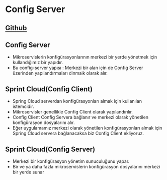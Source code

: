 # Config Server

[Github](https://github.com/dccelik/Config-Server)
---

## Config Server
- Mikroservislerin konfigürasyonlarının merkezi bir yerde yönetmek için kullandığımız bir yapıdır.
- Bu config-server yapısı : Merkezi bir alan için de Config Server üzerinden yapılandırmaları dinmaik olarak alır.


## Sprint Cloud(Config Client)
- Spring Cloud serverdan konfigürasyonları almak için kullanılan istemcidir.
- Mikroservisler genellikle Config Client olarak yapılandırılır.
- Config Client Config Servera bağlanır ve merkezi olarak yönetilen konfigürasyon dosyalarını alır.
- Eğer uygulamamız merkezi olarak yönetilen konfigürasyonları almak için Spring Cloud servera bağlanacaksa biz Config Client ekliyoruz.

## Sprint Cloud(Config Server)
- Merkezi bir konfigürasyon yönetim sunuculuğunu yapar.
- Bir ve ya daha fazla mikroservislerin konfigürasyon dosyalarını merkezi bir yerde sunar